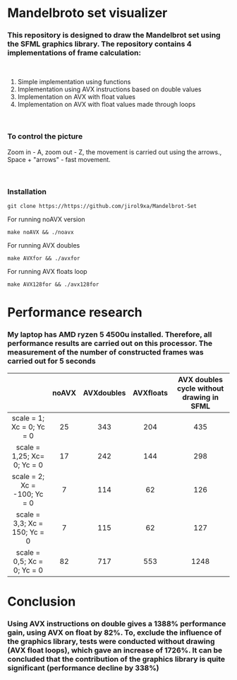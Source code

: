 # Mandelbroto set visualizer

### This repository is designed to draw the Mandelbrot set using the SFML graphics library. The repository contains 4 implementations of frame calculation:
<br/>

1. Simple implementation using functions
2. Implementation using AVX instructions based on double values
3. Implementation on AVX with float values
4. Implementation on AVX with float values made through loops

<br/>

### To control the picture
Zoom in - A, zoom out - Z, the movement is carried out using the arrows., Space + "arrows" - fast movement.

<br/>

### Installation
    git clone https://https://github.com/jirol9xa/Mandelbrot-Set

For running noAVX version  

    make noAVX && ./noavx

For running AVX doubles

    make AVXfor && ./avxfor

For running AVX floats loop

    make AVX128for && ./avx128for

# Performance research

### My laptop has AMD ryzen 5 4500u installed. Therefore, all performance results are carried out on this processor. The measurement of the number of constructed frames was carried out for 5 seconds
|    |noAVX|AVXdoubles|AVXfloats|AVX doubles cycle without drawing in SFML|
|:--:|:---:|:--------:|:-------:|:--------------:|
|scale = 1; Xc = 0; Yc = 0    | 25 | 343 | 204 | 435  |
|scale = 1,25; Xc= 0; Yc = 0  | 17 | 242 | 144 | 298  |
|scale = 2; Xc = -100; Yc = 0 | 7  | 114 | 62  | 126  |
|scale = 3,3; Xc = 150; Yc = 0| 7  | 115 | 62  | 127  |
|scale = 0,5; Xc = 0; Yc = 0  | 82 | 717 | 553 | 1248 |


# Conclusion

### Using AVX instructions on double gives a 1388% performance gain, using AVX on float by 82%. To, exclude the influence of the graphics library, tests were conducted without drawing (AVX float loops), which gave an increase of 1726%. It can be concluded that the contribution of the graphics library is quite significant (performance decline by 338%)